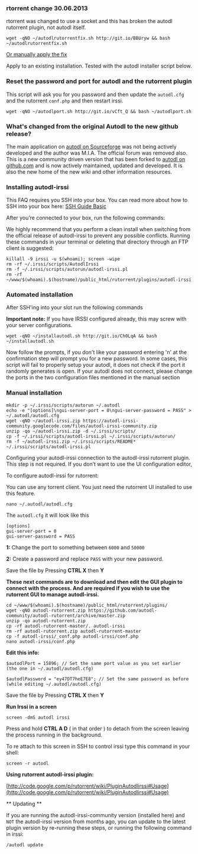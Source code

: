 
### rtorrent change 30.06.2013

rtorrent was changed to use a socket and this has broken the autodl rutorrent plugin, not autodl itself.

```
wget -qNO ~/autodlrutorrentfix.sh http://git.io/BBUryw && bash ~/autodlrutorrentfix.sh
```

[Or manually apply the fix](http://pastebin.com/y7jNijsS)

Apply to an existing installation. Tested with the autodl installer script below.

### Reset the password and port for autodl and the rutorrent plugin

This script will ask you for you password and then update the `autodl.cfg` and the rutorrent `conf.php` and then restart irssi.

~~~
wget -qNO ~/autodlport.sh http://git.io/vCft_Q && bash ~/autodlport.sh
~~~

### What's changed from the original Autodl to the new github release?

The main application on [ autodl on Sourceforge](http://sourceforge.net/projects/autodl-irssi/) was not being actively developed and the author was M.I.A. The official forum was removed also. This is a new community driven version that has been forked to [autodl on github.com](https://github.com/autodl-community/autodl-irssi) and is now actively maintained, updated and developed. It is also the new home of the new wiki and other information resources.

### Installing autodl-irssi

This FAQ requires you SSH into your box. You can read more about how to SSH into your box here: [SSH Guide Basic](https://www.feralhosting.com/faq/view?question=12)

After you’re connected to your box, run the following commands:

We highly recommend that you perform a clean install when switching from the official release of autodl-irssi to prevent any possible conflicts. Running these commands in your terminal or deleting that directory through an FTP client is suggested:

```
killall -9 irssi -u $(whoami); screen -wipe
rm -rf ~/.irssi/scripts/AutodlIrssi
rm -f ~/.irssi/scripts/autorun/autodl-irssi.pl
rm -rf ~/www/$(whoami).$(hostname)/public_html/rutorrent/plugins/autodl-irssi
```

### Automated installation

After SSH'ing into your slot run the following commands

**Important note:**  If you have IRSSI configured already, this may screw with your server configurations.

```
wget -qNO ~/installautodl.sh http://git.io/Ch0LqA && bash ~/installautodl.sh
```

Now follow the prompts, if you don't like your password entering 'n' at the confirmation step will prompt you for a new password.  In some cases, this script will fail to properly setup your autodl, it does not check if the port it randomly generates is open.  If your autodl does not connect, please change the ports in the two configuration files mentioned in the manual section

### Manual installation

~~~
mkdir -p ~/.irssi/scripts/autorun ~/.autodl
echo -e "[options]\ngui-server-port = 0\ngui-server-password = PASS" > ~/.autodl/autodl.cfg
wget -qNO ~/autodl-irssi.zip https://autodl-irssi-community.googlecode.com/files/autodl-irssi-community.zip
unzip -qo ~/autodl-irssi.zip -d ~/.irssi/scripts/
cp -f ~/.irssi/scripts/autodl-irssi.pl ~/.irssi/scripts/autorun/
rm -f ~/autodl-irssi.zip ~/.irssi/scripts/README* ~/.irssi/scripts/autodl-irssi.pl
~~~

Configuring your autodl-irssi connection to the autodl-irssi rutorrent plugin. This step is not required. If you don’t want to use the UI configuration editor, 

To configure autodl-irssi for rutorrent:

You can use any torrent client. You just need the rutorrent UI installed to use this feature.

```
nano ~/.autodl/autodl.cfg
```

The `autodl.cfg` it will look like this

~~~
[options]
gui-server-port = 0
gui-server-password = PASS
~~~

**1:** Change the port to something between `6000` and `50000`

**2:** Create a password and replace `PASS` with your new password.

Save the file by Pressing **CTRL X** then **Y**

**These next commands are to download and then edit the GUI plugin to connect with the process. And are required if you wish to use the rutorrent GUI to manage autodl-irssi.**

```
cd ~/www/$(whoami).$(hostname)/public_html/rutorrent/plugins/
wget -qNO autodl-rutorrent.zip https://github.com/autodl-community/autodl-rutorrent/archive/master.zip
unzip -qo autodl-rutorrent.zip
cp -rf autodl-rutorrent-master/. autodl-irssi
rm -rf autodl-rutorrent.zip autodl-rutorrent-master
cp -f autodl-irssi/_conf.php autodl-irssi/conf.php
nano autodl-irssi/conf.php
```

**Edit this info:**

```
$autodlPort = 15896; // Set the same port value as you set earlier (the one in ~/.autodl/autodl.cfg)
```

```
$autodlPassword = "ey47DT7heE7E8"; // Set the same password as before (while editing ~/.autodl/autodl.cfg)
```

Save the file by Pressing **CTRL X** then **Y**

**Run Irssi in a screen**
 
```
screen -dmS autodl irssi
```

Press and hold **CTRL A D** ( in that order ) to detach from the screen leaving the process running in the background.

To re attach to this screen in SSH to control irssi type this command in your shell:

```
screen -r autodl
```

**Using rutorrent autodl-irssi plugin:**

[http://code.google.com/p/rutorrent/wiki/PluginAutodlirssi#Usage](http://code.google.com/p/rutorrent/wiki/PluginAutodlirssi#Usage)

** Updating **

If you are running the autodl-irssi-community version (installed here) and `NOT` the autodl-irssi version from months ago, you can update to the latest plugin version by re-running these steps, or running the following command in irssi:

```
/autodl update
```




